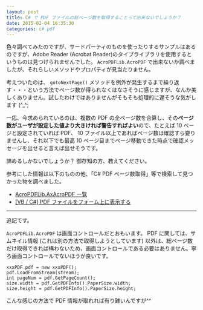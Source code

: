 ```yaml
---
layout: post
title: C# で PDF ファイルの総ページ数を取得することって出来ないでしょうか？
date: 2015-02-04 16:35:30
categories: c# pdf
---
```

<p>色々調べてみたのですが、サードパーティのものを使ったりするサンプルはあるのですが、Adobe Reader (Acrobat Reader)のタイプライブラリを使用するというものは見つけられませんでした。 <code>AcroPDFLib.AcroPDF</code> で出来ないか調べましたが、それらしいメソッドやプロパティが見当たりません。</p>

<p>考えついたのは、 <code>gotoNextPage()</code> メソッドを例外が発生するまで繰り返す・・・という方法でページ数が得られなくはなさそうに感じますが、なんか美しくありません。試したわけではありませんがそもそも処理的に遅そうな気がします (^_^;</p>

<p>一応、今求められているのは、複数の PDF の全ページ数を合算し、その<strong>ページ数がユーザが設定した値より大きければ警告すればよい</strong>ので、たとえば 10 ページと設定されていれば PDF、 10 ファイル以上であればページ数は確認すら要りませんし、それ以下でも最高 10 ページ目までページ移動できた時点で確認メッセージを出せると言えば出せそうです。</p>

<p>諦めるしかないでしょうか？ 御存知の方、教えてください。</p>

<p>参考にした情報は以下のものの他、「C# PDF ページ数取得」等で検索して見つかった物を調べました。</p>

<ul>
<li><a href="http://pdf-file.nnn2.com/?p=240" rel="nofollow">AcroPDFLib.AxAcroPDF 一覧</a></li>
<li><a href="http://atamoco.boy.jp/vbcs/windows.app/adobe-pdf/display.php" rel="nofollow">[VB / C#] PDF ファイルをフォーム上に表示する</a></li>
</ul>

<p><hr />追記です。</p>

<p><code>AcroPDFLib.AcroPDF</code> は画面コントロールだとおもいます。 PDF に関しては、サムネイル情報 (これは別の方法で取得しようとしています) 以外は、総ページ数だけ取得できれば構わないため、画面コントロールである必要はありません。寧ろ画面コントロールでないほうが良いです。</p>

<pre><code>xxxPDF pdf = new xxxPDF();
pdf.LoadFromStream(stream);
int pageNum = pdf.GetPageCount();
size.width = pdf.GetPDFInfo().PaperSize.width;
size.height = pdf.GetPDFInfo().PaperSize.height;
</code></pre>

<p>こんな感じの方法で PDF 情報が取れれば有り難いんですが^^</p>
